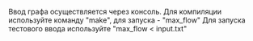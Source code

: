 Ввод графа осуществляется через консоль. Для компиляции используйте команду "make", для запуска - "max_flow"
Для запуска тестового ввода используйте "max_flow < input.txt"

